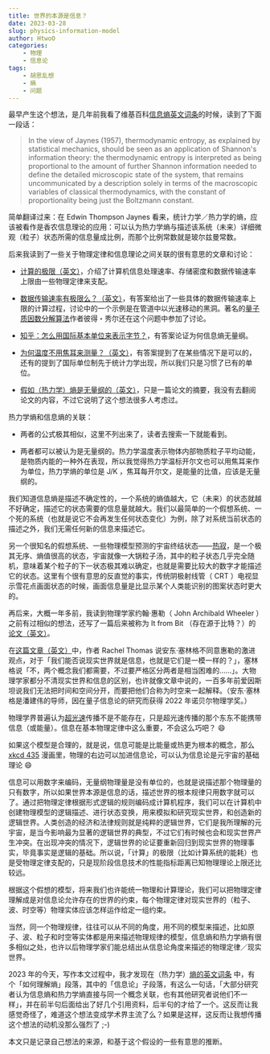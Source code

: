 ```yaml
---
title: 世界的本源是信息？
date: 2023-03-28
slug: physics-information-model
author: HtwoO
categories:
    - 物理
    - 信息论
tags:
    - 胡思乱想
    - 熵
    - 问题
---
```


最早产生这个想法，是几年前我看了维基百科[信息熵英文词条](https://en.wikipedia.org/wiki/Entropy_(information_theory))的时候，读到了下面一段话：

> In the view of Jaynes (1957), thermodynamic entropy, as explained by statistical mechanics, should be seen as an application of Shannon's information theory: the thermodynamic entropy is interpreted as being proportional to the amount of further Shannon information needed to define the detailed microscopic state of the system, that remains uncommunicated by a description solely in terms of the macroscopic variables of classical thermodynamics, with the constant of proportionality being just the Boltzmann constant.

简单翻译过来：在 Edwin Thompson Jaynes 看来，统计力学／热力学的熵，应该被看作是香农信息理论的应用：可以认为热力学熵与描述该系统（未来）详细微观（粒子）状态所需的信息量成比例，而那个比例常数就是玻尔兹曼常数。

后来我读到了一些关于物理定律和信息理论之间关联的很有意思的文章和讨论：

 - [计算的极限（英文）](https://en.wikipedia.org/wiki/Limits_of_computation)，介绍了计算机信息处理速率、存储密度和数据传输速率上限由一些物理定律来支配。

 - [数据传输速率有极限么？（英文）](https://physics.stackexchange.com/questions/403016/is-there-a-physical-limit-to-data-transfer-rate)，有答案给出了一些具体的数据传输速率上限的计算过程，讨论中的一个示例是在管道中以光速移动的黑洞。著名的[量子质因数分解算法](https://zh.wikipedia.org/wiki/%E7%A7%80%E7%88%BE%E6%BC%94%E7%AE%97%E6%B3%95)作者彼得・秀尔还在这个问题中参加了讨论。

 - [知乎：怎么用国际基本单位来表示字节？](https://www.zhihu.com/question/29660993)，有答案论证为何信息熵无量纲。

 - [为何温度不用焦耳来测量？（英文）](https://physics.stackexchange.com/questions/60830/why-isnt-temperature-measured-in-joules)，有答案提到了在某些情况下是可以的，还有的提到了国际单位制先于统计力学出现，所以我们只是习惯了已有的单位。

 - [假如（热力学）熵是无量纲的（英文）](https://aapt.scitation.org/doi/10.1119/1.19094)，只是一篇论文的摘要，我没有去翻阅论文的内容，不过它说明了这个想法很多人考虑过。

热力学熵和信息熵的关联：
 - 两者的公式极其相似，这里不列出来了，读者去搜索一下就能看到。

 - 两者都可以被认为是无量纲的。热力学温度表示物体内部物质粒子平均动能，是物质内能的一种外在表现，所以我觉得热力学温标开尔文也可以用焦耳来作为单位，热力学熵的单位是 J/K ，焦耳每开尔文，是能量的比值，应该是无量纲的。

我们知道信息熵是描述不确定性的，一个系统的熵值越大，它（未来）的状态就越不好确定，描述它的状态需要的信息量就越大。我们以最简单的一个假想系统、一个死的系统（也就是说它不会再发生任何状态变化）为例，除了对系统当前状态的描述之外，我们无需任何新的信息来描述它。

另一个很知名的假想系统、一些物理模型预测的宇宙终结状态——[热寂](https://zh.wikipedia.org/wiki/%E7%83%AD%E5%AF%82)，是一个极其无序、熵值很高的状态，宇宙就像一大锅粒子汤，其中的粒子状态几乎完全随机，意味着某个粒子的下一状态极其难以确定，也就是需要比较大的数字才能描述它的状态。这里有个很有意思的反直觉的事实，传统阴极射线管（ CRT ）电视显示雪花点画面状态的时候，画面信息量是比显示某个人类能识别的图案状态时更大的。

再后来，大概一年多前，我读到物理学家约翰·惠勒（ John Archibald Wheeler ）之前有过相似的想法，还写了一篇后来被称为 It from Bit （存在源于比特？）的[论文（英文）](https://jawarchive.files.wordpress.com/2012/03/informationquantumphysics.pdf)。

在[这篇文章（英文）](https://plus.maths.org/content/it-bit)中，作者 Rachel Thomas 说安东·塞林格不同意惠勒的激进观点，对于「我们能否说现实世界就是信息，也就是它们是一模一样的？」，塞林格说「不，两个概念我们都需要，不过要严格区分两者是相当困难的……」。大物理学家都分不清现实世界和信息的区别，也许就像文章中说的，一百多年前爱因斯坦说我们无法把时间和空间分开，而要把他们合称为时空来一起解释。（安东·塞林格是潘建伟的导师，因在量子信息论的研究而获得 2022 年诺贝尔物理学奖。）

物理学界普遍认为[超光速](https://zh.wikipedia.org/zh-cn/%E8%B6%85%E5%85%89%E9%80%9F)传播不是不能存在，只是超光速传播的那个东东不能携带信息（或能量）。信息在基本物理定律中这么重要，不会这么巧吧？ 😄

如果这个模型是合理的，就是说，信息可能是比能量或热更为根本的概念，那么 [xkcd 435](https://xkcd.com/435/) 漫画里，物理的右边可以加进信息论，可以认为信息论是元宇宙的基础理论 😄

信息可以用数字来编码，无量纲物理量是没有单位的，也就是说描述那个物理量的只有数字，所以如果世界本源是信息的话，描述世界的根本规律只用数字就可以了。通过把物理定律根据形式逻辑的规则编码成计算机程序，我们可以在计算机中创建物理模型的逻辑描述、进行状态变换，用来模拟和研究现实世界，和创造新的逻辑世界。人类创造的经济和法律规则就是纯粹的逻辑世界，它们是我所理解的元宇宙，是当今影响最为显著的逻辑世界的典型，不过它们有时候也会和现实世界产生冲突。在出现冲突的情况下，逻辑世界的论证要重新回归到现实世界的物理事实，毕竟事实是逻辑的基础。所以说，「计算」的极限（比如计算系统的能耗）也是受物理定律支配的，只是现阶段信息技术的性能指标距离已知物理理论上限还比较远。

根据这个假想的模型，将来我们也许能统一物理和计算理论，我们可以把物理定律理解成是对信息论允许存在的世界的约束，每个物理定律对现实世界的（粒子、波、时空等）物理实体应该怎样运作给定一组约束。

当然，同一个物理规律，往往可以从不同的角度，用不同的模型来描述，比如原子、波、粒子和时空等实体都是用来描述物理规律的模型，信息熵和热力学熵有很多相似之处，也许以后物理学家们能总结出从信息论角度来描述的物理定律／现实世界。

2023 年的今天，写作本文过程中，我才发现在（热力学）[熵的英文词条](https://en.wikipedia.org/wiki/Entropy) 中，有个「如何理解熵」段落，其中的「信息论」子段落，有这么一句话，「大部分研究者认为信息熵和热力学熵直接与同一个概念关联，也有其他研究者说他们不一样」，并在前半句后面给出了好几个引用资料，后半句的才给了一个。这反而让我感觉奇怪了，难道这个想法变成学术界主流了么？如果是这样，这反而让我想传播这个想法的动机没那么强烈了 ;-)

本文只是记录自己想法的来源，和基于这个假设的一些有意思的推断。